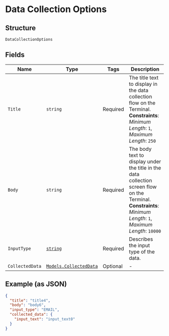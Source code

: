 
# Data Collection Options

## Structure

`DataCollectionOptions`

## Fields

| Name | Type | Tags | Description |
|  --- | --- | --- | --- |
| `Title` | `string` | Required | The title text to display in the data collection flow on the Terminal.<br>**Constraints**: *Minimum Length*: `1`, *Maximum Length*: `250` |
| `Body` | `string` | Required | The body text to display under the title in the data collection screen flow on the<br>Terminal.<br>**Constraints**: *Minimum Length*: `1`, *Maximum Length*: `10000` |
| `InputType` | [`string`](../../doc/models/data-collection-options-input-type.md) | Required | Describes the input type of the data. |
| `CollectedData` | [`Models.CollectedData`](../../doc/models/collected-data.md) | Optional | - |

## Example (as JSON)

```json
{
  "title": "title4",
  "body": "body6",
  "input_type": "EMAIL",
  "collected_data": {
    "input_text": "input_text0"
  }
}
```

